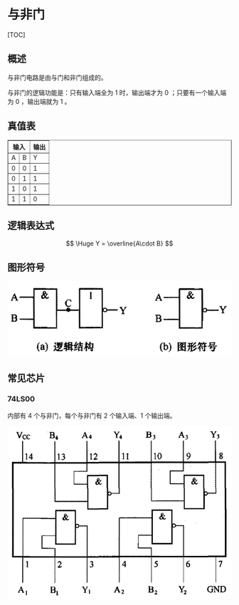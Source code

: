 # 与非门

[TOC]

## 概述

与非门电路是由与门和非门组成的。

与非门的逻辑功能是：只有输入端全为 1 时，输出端才为 0 ；只要有一个输入端为 0 ，输出端就为 1 。

## 真值表

<table border="1">
<tr>
  <th colspan="2">输入</th><th>输出</th>
</tr>
<tr>
  <td>A</td><td>B</td><td>Y</td>
</tr>
<tr>
  <td>0</td><td>0</td><td>1</td>
</tr>
<tr>
  <td>0</td><td>1</td><td>1</td>
</tr>
<tr>
  <td>1</td><td>0</td><td>1</td>
</tr>
<tr>
  <td>1</td><td>1</td><td>0</td>
</tr>
</table>


## 逻辑表达式

$$
\Huge Y = \overline{A\cdot B}
$$

## 图形符号

 ![](../Images/与非门符号.png)

## 常见芯片

### 74LS00

内部有 4 个与非门，每个与非门有 2 个输入端、1 个输出端。

 ![](../Images/74LS00-1.png)
